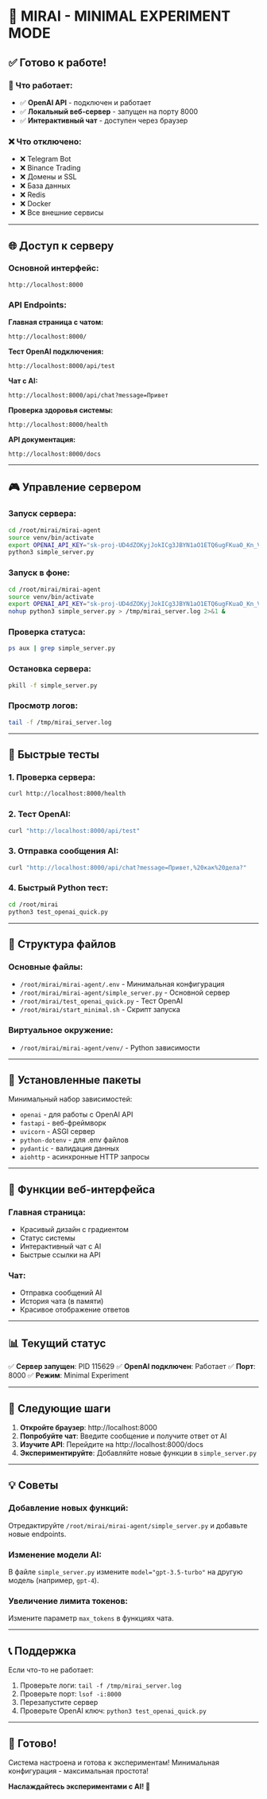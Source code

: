 # 🚀 MIRAI - MINIMAL EXPERIMENT MODE

## ✅ Готово к работе!

### 🎯 Что работает:

- ✅ **OpenAI API** - подключен и работает
- ✅ **Локальный веб-сервер** - запущен на порту 8000
- ✅ **Интерактивный чат** - доступен через браузер

### ❌ Что отключено:

- ❌ Telegram Bot
- ❌ Binance Trading
- ❌ Домены и SSL
- ❌ База данных
- ❌ Redis
- ❌ Docker
- ❌ Все внешние сервисы

---

## 🌐 Доступ к серверу

### Основной интерфейс:

```
http://localhost:8000
```

### API Endpoints:

**Главная страница с чатом:**

```
http://localhost:8000/
```

**Тест OpenAI подключения:**

```
http://localhost:8000/api/test
```

**Чат с AI:**

```
http://localhost:8000/api/chat?message=Привет
```

**Проверка здоровья системы:**

```
http://localhost:8000/health
```

**API документация:**

```
http://localhost:8000/docs
```

---

## 🎮 Управление сервером

### Запуск сервера:

```bash
cd /root/mirai/mirai-agent
source venv/bin/activate
export OPENAI_API_KEY="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"
python3 simple_server.py
```

### Запуск в фоне:

```bash
cd /root/mirai/mirai-agent
source venv/bin/activate
export OPENAI_API_KEY="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"
nohup python3 simple_server.py > /tmp/mirai_server.log 2>&1 &
```

### Проверка статуса:

```bash
ps aux | grep simple_server.py
```

### Остановка сервера:

```bash
pkill -f simple_server.py
```

### Просмотр логов:

```bash
tail -f /tmp/mirai_server.log
```

---

## 🧪 Быстрые тесты

### 1. Проверка сервера:

```bash
curl http://localhost:8000/health
```

### 2. Тест OpenAI:

```bash
curl "http://localhost:8000/api/test"
```

### 3. Отправка сообщения AI:

```bash
curl "http://localhost:8000/api/chat?message=Привет,%20как%20дела?"
```

### 4. Быстрый Python тест:

```bash
cd /root/mirai
python3 test_openai_quick.py
```

---

## 📁 Структура файлов

### Основные файлы:

- `/root/mirai/mirai-agent/.env` - Минимальная конфигурация
- `/root/mirai/mirai-agent/simple_server.py` - Основной сервер
- `/root/mirai/test_openai_quick.py` - Тест OpenAI
- `/root/mirai/start_minimal.sh` - Скрипт запуска

### Виртуальное окружение:

- `/root/mirai/mirai-agent/venv/` - Python зависимости

---

## 🔧 Установленные пакеты

Минимальный набор зависимостей:

- `openai` - для работы с OpenAI API
- `fastapi` - веб-фреймворк
- `uvicorn` - ASGI сервер
- `python-dotenv` - для .env файлов
- `pydantic` - валидация данных
- `aiohttp` - асинхронные HTTP запросы

---

## 🎨 Функции веб-интерфейса

### Главная страница:

- Красивый дизайн с градиентом
- Статус системы
- Интерактивный чат с AI
- Быстрые ссылки на API

### Чат:

- Отправка сообщений AI
- История чата (в памяти)
- Красивое отображение ответов

---

## 📊 Текущий статус

✅ **Сервер запущен**: PID 115629
✅ **OpenAI подключен**: Работает
✅ **Порт**: 8000
✅ **Режим**: Minimal Experiment

---

## 🚦 Следующие шаги

1. **Откройте браузер**: http://localhost:8000
2. **Попробуйте чат**: Введите сообщение и получите ответ от AI
3. **Изучите API**: Перейдите на http://localhost:8000/docs
4. **Экспериментируйте**: Добавляйте новые функции в `simple_server.py`

---

## 💡 Советы

### Добавление новых функций:

Отредактируйте `/root/mirai/mirai-agent/simple_server.py` и добавьте новые endpoints.

### Изменение модели AI:

В файле `simple_server.py` измените `model="gpt-3.5-turbo"` на другую модель (например, `gpt-4`).

### Увеличение лимита токенов:

Измените параметр `max_tokens` в функциях чата.

---

## 📞 Поддержка

Если что-то не работает:

1. Проверьте логи: `tail -f /tmp/mirai_server.log`
2. Проверьте порт: `lsof -i:8000`
3. Перезапустите сервер
4. Проверьте OpenAI ключ: `python3 test_openai_quick.py`

---

## 🎉 Готово!

Система настроена и готова к экспериментам!
Минимальная конфигурация - максимальная простота!

**Наслаждайтесь экспериментами с AI! 🤖**
